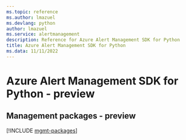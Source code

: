 ```yaml
---
ms.topic: reference
ms.author: lmazuel
ms.devlang: python
author: lmazuel
ms.service: alertmanagement
description: Reference for Azure Alert Management SDK for Python
title: Azure Alert Management SDK for Python
ms.data: 11/11/2022
---
```

# Azure Alert Management SDK for Python - preview

## Management packages - preview
[!INCLUDE [mgmt-packages](alert-management-mgmt-index.md)]